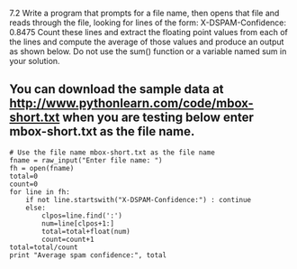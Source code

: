7.2 Write a program that prompts for a file name, then opens that file and reads through the file, looking for lines of the form:
X-DSPAM-Confidence:    0.8475
Count these lines and extract the floating point values from each of the lines and compute the average of those values and produce an output as shown below. Do not use the sum() function or a variable named sum in your solution.
## You can download the sample data at http://www.pythonlearn.com/code/mbox-short.txt when you are testing below enter mbox-short.txt as the file name.

```
# Use the file name mbox-short.txt as the file name
fname = raw_input("Enter file name: ")
fh = open(fname)
total=0
count=0
for line in fh:
    if not line.startswith("X-DSPAM-Confidence:") : continue
    else:
        clpos=line.find(':')
        num=line[clpos+1:]
        total=total+float(num)
        count=count+1
total=total/count
print "Average spam confidence:", total
```
